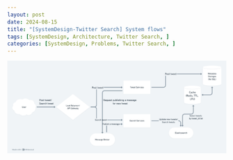 ```yaml
---
layout: post
date: 2024-08-15
title: "[SystemDesign-Twitter Search] System flows"
tags: [SystemDesign, Architecture, Twitter Search, ]
categories: [SystemDesign, Problems, Twitter Search, ]
---
```



![0](/assets/img/2024-08-15-[SystemDesign-Twitter-Search]-System-flows.md/0.png)


